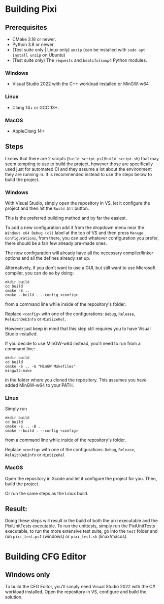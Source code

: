 # Building Pixi

## Prerequisites
- CMake 3.18 or newer.
- Python 3.8 or newer.
- (Test suite only | Linux only) `unzip` (can be installed with `sudo apt install unzip` on Ubuntu)
- (Test suite only) The `requests` and `beatifulsoup4` Python modules.

### Windows
- Visual Studio 2022 with the C++ workload installed or MinGW-w64

### Linux
- Clang 14+ or GCC 13+.

### MacOS
- AppleClang 14+

## Steps

I know that there are 2 scripts (`build_script.ps1`/`build_script.sh`) that may seem tempting to use to build the project, however those are specifically used just for automated CI and they assume a lot about the environment they are running in. It is recommended instead to use the steps below to build the project. 

### Windows
With Visual Studio, simply open the repository in VS, let it configure the project and then hit the `Build All` button.

This is the preferred building method and by far the easiest. 

To add a new configuration add it from the dropdown menu near the `Windows x64 Debug (cl)` label at the top of VS and then press `Manage Configurations`, from there, you can add whatever configuration you prefer, there should be a fair few already pre-made ones. 

The new configuration will already have all the necessary compiler/linker options and all the defines already set up.

Alternatively, if you don't want to use a GUI, but still want to use Microsoft compiler, you can do so by doing:
```
mkdir build
cd build
cmake -S ..
cmake --build . --config <config>
```
from a command line while inside of the repository's folder.

Replace `<config>` with one of the configurations: `Debug`, `Release`, `RelWithDebInfo` or `MinSizeRel`. 

However just keep in mind that this step still requires you to have Visual Studio installed.

If you decide to use MinGW-w64 instead, you'll need to run from a command line:
```
mkdir build
cd build
cmake -S .. -G "MinGW Makefiles"
mingw32-make
``` 
in the folder where you cloned the repository. This assumes you have added MinGW-w64 to your PATH.

### Linux
Simply run 
```
mkdir build
cd build
cmake -S .. -B .
cmake --build . --config <config>
```
from a command line while inside of the repository's folder.

Replace `<config>` with one of the configurations: `Debug`, `Release`, `RelWithDebInfo` or `MinSizeRel`

### MacOS
Open the repository in Xcode and let it configure the project for you.
Then, build the project.

Or run the same steps as the Linux build.

## Result:
Doing these steps will result in the build of both the pixi executable and the PixiUnitTests executable. To run the unittests, simply run the PixiUnitTests executable, to run the more extensive test suite, go into the `test` folder and run `pixi_test.ps1` (windows) or `pixi_test.sh` (linux/macos).

# Building CFG Editor

## Windows only
To build the CFG Editor, you'll simply need Visual Studio 2022 with the C# workload installed. Open the repository in VS, configure and build the solution.
